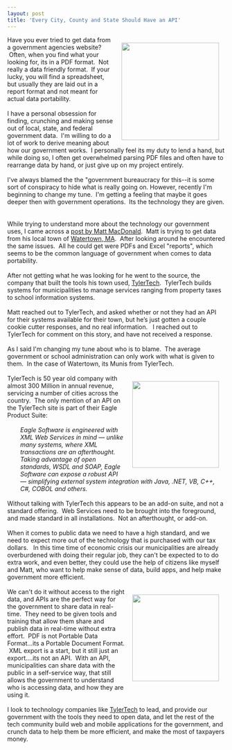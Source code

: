 ```yaml
---
layout: post
title: 'Every City, County and State Should Have an API'
---
```

<div><img style="padding: 15px;" src="http://kinlane-productions.s3.amazonaws.com/matrix-pics/washington-crossing-the-delaware-cropped.png" alt="" width="225" align="right" /><span id="internal-source-marker_0.13283396931365132">Have you ever tried to get data from a government agencies website? &nbsp;Often, when you find what your looking for, its in a PDF format. &nbsp;Not really a data friendly format. &nbsp;If your lucky, you will find a spreadsheet, but usually they are laid out in a report format and not meant for actual data portability.</span><br /><br /><span>I have a personal obsession for finding, crunching and making sense out of local, state, and federal government data. &nbsp;I'm willing to do a lot of work to derive meaning about how our government works. &nbsp;I personally feel its my duty to lend a hand, but while doing so, I often get overwhelmed parsing PDF files and often have to rearrange data by hand, or just give up on my project entirely.</span><br /><br /><span>I've always blamed the the "government bureaucracy for this--it is some sort of conspiracy to hide what is really going on. However, recently I'm beginning to change my tune. &nbsp;I'm getting a feeling that maybe it goes deeper then with government operations. &nbsp;Its the technology they are given. &nbsp;</span><br /><br /><span>While trying to understand more about the technology our government uses, I came across a <a title="post by Matt MacDonald" href="http://www.mattmacdonald.com/">post by Matt MacDonald</a>. &nbsp;Matt is trying to get data from his local town of <a title="Watertown, MA" href="http://www.ci.watertown.ma.us/">Watertown, MA</a>. &nbsp;After looking around he encountered the same issues. &nbsp;All he could get were PDFs and Excel "reports", which seems to be the common language of government when comes to data portability.</span><br /><br /><span>After not getting what he was looking for he went to the source, the company that built the tools his town used, <a title="TylerTech" href="http://www.tylertech.com/">TylerTech</a>. &nbsp;TylerTech builds systems for municipalities to manage services ranging from property taxes to school information systems.</span><br /><br /><span>Matt reached out to TylerTech, and asked whether or not they had an API for their systems available for their town, but he&rsquo;s just gotten a couple cookie cutter responses, and no real information. &nbsp;&nbsp;I reached out to TylerTech for comment on this story, and have not received a response.</span><br /><br /><span>As I said I'm changing my tune about who is to blame. &nbsp;The average government or school administration can only work with what is given to them. &nbsp;In the case of Watertown, its Munis from TylerTech.</span><br /><br /><span><a title="TylerTech" href="http://www.tylertech.com/"><img style="padding: 15px;" src="http://kinlane-productions.s3.amazonaws.com/tylertech-logo.png" alt="" width="200" align="right" /></a>TylerTech is 50 year old company with almost 300 Million in annual revenue, servicing a number of cities across the country. &nbsp;The only mention of an API on the TylerTech site is part of their Eagle Product Suite:</span></div>
<div style="padding-left: 30px;"><span>&nbsp;</span><em><br /></em><em>Eagle Software is engineered with XML Web Services in mind &mdash; unlike many systems, where XML transactions are an afterthought. Taking advantage of open standards, WSDL and SOAP, Eagle Software can expose a robust API &mdash; simplifying external system integration with Java, .NET, VB, C++, C#, COBOL and others.</em></div>
<div><span>&nbsp;</span><br /><span>Without talking with TylerTech this appears to be an add-on suite, and not a standard offering. &nbsp;Web Services need to be brought into the foreground, and made standard in all installations. &nbsp;Not an afterthought, or add-on.</span><br /><br /><span>When it comes to public data we need to have a high standard, and we need to expect more out of the technology that is purchased with our tax dollars. &nbsp;&nbsp;In this time time of economic crisis our municipalities are already overburdened with doing their regular job, they can't be expected to to do extra work, and even better, they could use the help of citizens like myself and Matt, who want to help make sense of data, build apps, and help make government more efficient.</span><br /><br /><span><a title="Watertown, MA" href="http://www.ci.watertown.ma.us/"><img style="padding: 15px;" src="http://kinlane-productions.s3.amazonaws.com/watertown-ma-sign.jpg" alt="" width="200" align="right" /></a>We can't do it without access to the right data, and APIs are the perfect way for the government to share data in real-time. &nbsp;They need to be given tools and training that allow them share and publish data in real-time without extra effort. &nbsp;PDF is not Portable Data Format...its a Portable Document Format. &nbsp;XML export is a start, but it still just an export....its not an API. &nbsp;With an API, municipalities can share data with the public in a self-service way, that still allows the government to understand who is accessing data, and how they are using it.</span><br /><br /><span>I look to technology companies like <a title="TylerTech" href="http://www.tylertech.com/">TylerTech</a> to lead, and provide our government with the tools they need to open data, and let the rest of the tech community build web and mobile applications for the government, and crunch data to help them be more efficient, and make the most of taxpayers money.</span></div>